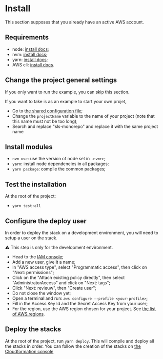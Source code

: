 # Install

This section supposes that you already have an active AWS account.

## Requirements

- node: [install docs](https://nodejs.org/en/download/);
- nvm: [install docs](https://github.com/nvm-sh/nvm);
- yarn: [install docs](https://classic.yarnpkg.com/lang/en/docs/install/#debian-stable);
- AWS cli: [install docs](https://docs.aws.amazon.com/cli/latest/userguide/install-cliv2.html).

## Change the project general settings

If you only want to run the example, you can skip this section.

If you want to take is as an example to start your own projet,

- Go to [the shared configuration file](../common/serverless-configuration/sharedConfig.ts);
- Change the `projectName` variable to the name of your project (note that this name must not be too long);
- Search and replace "sls-monorepo" and replace it with the same project name

## Install modules

- `nvm use`: use the version of node set in `.nvmrc`;
- `yarn`: install node dependencies in all packages;
- `yarn package`: compile the common packages;

## Test the installation

At the root of the project:

- `yarn test:all`

## Configure the deploy user

In order to deploy the stack on a development environment, you will need to setup a user on the stack.

⚠️ This step is only for the development environment.

- Head to the [IAM console](https://console.aws.amazon.com/iamv2/home?#/users);
- Add a new user, give it a name;
- In "AWS access type", select "Programmatic access", then click on "Next: permissions";
- Click on the "Attach existing policy directly", then select "AdministratorAccess" and click on "Next: tags";
- Click "Next: revieuw", then "Create user";
- Do not close the window yet;
- Open a terminal and run: `aws configure --profile <your-profile>`;
- Fill in the Access Key Id and the Secret Access Key from your user;
- For the region, use the AWS region chosen for your project. See [the list of AWS regions](https://aws.amazon.com/about-aws/global-infrastructure/regions_az/).

## Deploy the stacks

At the root of the project, run `yarn deploy`. This will compile and deploy all the stacks in order.
You can follow the creation of the stacks on [the Cloudformation console](https://console.aws.amazon.com/cloudformation/home)
